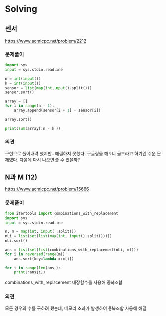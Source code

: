 # Solving

## 센서
https://www.acmicpc.net/problem/2212
### 문제풀이
```python
import sys
input = sys.stdin.readline

n = int(input())
k = int(input())
sensor = list(map(int,input().split()))
sensor.sort()

array = []
for i in range(n - 1):
    array.append(sensor[i + 1] - sensor[i])

array.sort()

print(sum(array[:n - k]))
```
### 의견
구현으로 풀어내려 했지만.. 해결하지 못했다.
구글링을 해보니 골드라고 하기엔 쉬운 문제였다.
다음에 다시 나오면 풀 수 있을까?


## N과 M (12)
https://www.acmicpc.net/problem/15666
### 문제풀이
```python
from itertools import combinations_with_replacement
import sys
input = sys.stdin.readline

n, m = map(int, input().split())
nLi = list(set(list(map(int, input().split()))))
nLi.sort()

ans = list(set(list(combinations_with_replacement(nLi, m))))
for i in reversed(range(m)):
    ans.sort(key=lambda x:x[i])

for i in range(len(ans)):
    print(*ans[i])
```
combinations_with_replacement 내장함수를 사용해 중복조합
### 의견
모든 경우의 수를 구하려 했는데, 메모리 초과가 발생하여 중복조합 사용해 해결